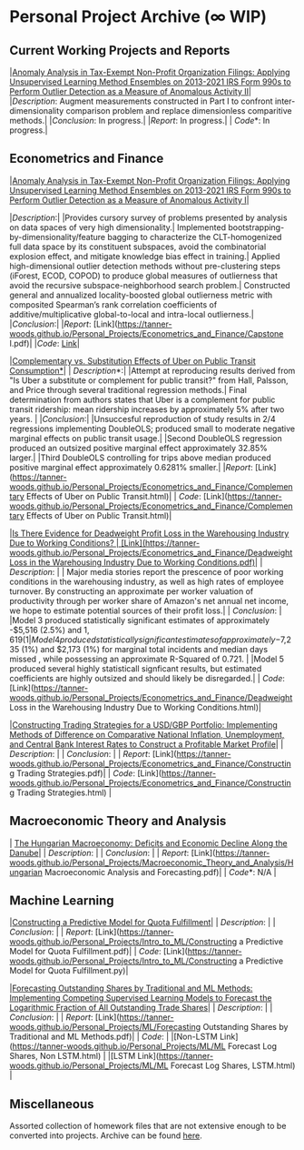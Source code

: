 # Personal Project Archive (∞ WIP)

## Current Working Projects and Reports

|<u>Anomaly Analysis in Tax-Exempt Non-Profit Organization Filings: Applying Unsupervised Learning Method Ensembles on 2013-2021 IRS Form 990s to Perform Outlier Detection as a Measure of Anomalous Activity II</u>|
|*Description*: Augment measurements constructed in Part I to confront inter-dimensionality comparison problem and replace dimensionless comparitive methods.|
|*Conclusion*: In progress.|
|*Report*: In progress.|
| *Code**: In progress.|


## Econometrics and Finance

|<u>Anomaly Analysis in Tax-Exempt Non-Profit Organization Filings: Applying Unsupervised Learning Method Ensembles on 2013-2021 IRS Form 990s to Perform Outlier Detection as a Measure of Anomalous Activity I</u>|

|*Description*:|
|Provides cursory survey of problems presented by analysis on data spaces of very high dimensionality.|
Implemented bootstrapping-by-dimensionality/feature bagging to characterize the CLT-homogenized full data space by its constituent subspaces, avoid the combinatorial explosion effect, and mitigate knowledge bias effect in training.|
Applied high-dimensional outlier detection methods without pre-clustering steps (iForest, ECOD, COPOD) to produce global measures of outlierness that avoid the recursive subspace-neighborhood search problem.|
Constructed general and annualized locality-boosted global outlierness metric with composited Spearman’s rank correlation coefficients of additive/multiplicative global-to-local and intra-local outlierness.|
|*Conclusion*:|
|*Report*: [Link](https://tanner-woods.github.io/Personal_Projects/Econometrics_and_Finance/Capstone I.pdf)|
|*Code*: [Link](https://tanner-woods.github.io/Personal_Projects/Econometrics_and_Finance/)|


|<u>Complementary vs. Substitution Effects of Uber on Public Transit Consumption*</u>| 
| *Description**:|
|Attempt at reproducing results derived from "Is Uber a substitute or complement for public transit?" from Hall, Palsson, and Price through several traditional regression methods.|
Final determination from authors states that Uber is a complement for public transit ridership: mean ridership increases by approximately 5% after two years. |
|*Conclusion*:| 
|Unsuccesful reproduction of study results in 2/4 regressions implementing DoubleOLS; produced small to moderate negative marginal effects on public transit usage.|
|Second DoubleOLS regression produced an outsized positive marginal effect approximately 32.85% larger.|
|Third DoubleOLS controlling for trips above median produced positive marginal effect approximately 0.6281% smaller.|
|*Report*: [Link](https://tanner-woods.github.io/Personal_Projects/Econometrics_and_Finance/Complementary Effects of Uber on Public Transit.html)|
| *Code*: [Link](https://tanner-woods.github.io/Personal_Projects/Econometrics_and_Finance/Complementary Effects of Uber on Public Transit.html)|

|<u>Is There Evidence for Deadweight Profit Loss in the Warehousing Industry Due to Working Conditions? | [Link](https://tanner-woods.github.io/Personal_Projects/Econometrics_and_Finance/Deadweight Loss in the Warehousing Industry Due to Working Conditions.pdf)</u>|
| *Description*: |
| Major media stories report the prescence of poor working conditions in the warehousing industry, as well as high rates of employee turnover. By constructing an approximate per worker valuation of productivity through per worker share of Amazon's net annual net income, we hope to estimate potential sources of their profit loss.|
| *Conclusion*: |
|Model 3 produced statistically significant estimates of approximately -$5,516 (2.5%) and $1,619 (1%) for marginal median days missed and mean weekly hours of work, while possessing an approximate R-Squared of 0.793.|
|Model 4 produced statistically significant estimates of approximately -$7,235 (1%) and $2,173 (1%) for marginal total incidents and median days missed , while possessing an approximate R-Squared of 0.721. |
|Model 5 produced several highly statisticall signficant results, but estimated coefficients are highly outsized and should likely be disregarded.|
| *Code*: [Link](https://tanner-woods.github.io/Personal_Projects/Econometrics_and_Finance/Deadweight Loss in the Warehousing Industry Due to Working Conditions.html)|

|<u>Constructing Trading Strategies for a USD/GBP Portfolio: Implementing Methods of Difference on Comparative National Inflation, Unemployment, and Central Bank Interest Rates to Construct a Profitable Market Profile</u>|
| *Description*: |
| *Conclusion*: |
| *Report*: [Link](https://tanner-woods.github.io/Personal_Projects/Econometrics_and_Finance/Constructing Trading Strategies.pdf)|
| *Code*: [Link](https://tanner-woods.github.io/Personal_Projects/Econometrics_and_Finance/Constructing Trading Strategies.html) |

## Macroeconomic Theory and Analysis

| <u>The Hungarian Macroeconomy: Deficits and Economic Decline Along the Danube</u>|
| *Description*: |
| *Conclusion*: |
| *Report*: [Link](https://tanner-woods.github.io/Personal_Projects/Macroeconomic_Theory_and_Analysis/Hungarian Macroeconomic Analysis and Forecasting.pdf)|
| *Code**: N/A |

## Machine Learning

|<u>Constructing a Predictive Model for Quota Fulfillment</u>|
| *Description*: |
| *Conclusion*: |
| *Report*: [Link](https://tanner-woods.github.io/Personal_Projects/Intro_to_ML/Constructing a Predictive Model for Quota Fulfillment.pdf)|
| *Code*: [Link](https://tanner-woods.github.io/Personal_Projects/Intro_to_ML/Constructing a Predictive Model for Quota Fulfillment.py)|

|<u>Forecasting Outstanding Shares by Traditional and ML Methods: Implementing Competing Supervised Learning Models to Forecast the Logarithmic Fraction of All Outstanding Trade Shares</u>| 
| *Description*: |
| *Conclusion*: |
| *Report*: [Link](https://tanner-woods.github.io/Personal_Projects/ML/Forecasting Outstanding Shares by Traditional and ML Methods.pdf)|
| *Code*: |
|[Non-LSTM Link](https://tanner-woods.github.io/Personal_Projects/ML/ML Forecast Log Shares, Non LSTM.html) |
|[LSTM Link](https://tanner-woods.github.io/Personal_Projects/ML/ML Forecast Log Shares, LSTM.html) |

## Miscellaneous

Assorted collection of homework files that are not extensive enough to be converted into projects. Archive can be found [here](https://tanner-woods.github.io/Personal_Projects/Miscellaneous/Miscellaneous_Home).
